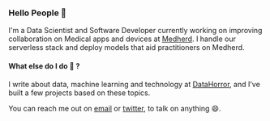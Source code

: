 ### Hello People 👋

<!--
**chidindu-ogbonna/chidindu-ogbonna** is a ✨ _special_ ✨ repository because its `README.md` (this file) appears on your GitHub profile.

Here are some ideas to get you started:

- 🔭 I’m currently working on ...
- 🌱 I’m currently learning ...
- 👯 I’m looking to collaborate on ...
- 🤔 I’m looking for help with ...
- 💬 Ask me about ...
- 📫 How to reach me: ...
- 😄 Pronouns: ...
- ⚡ Fun fact: ...
-->
I'm a Data Scientist and Software Developer currently working on improving collaboration on Medical apps and devices at [Medherd](https://medherd.com).
I handle our serverless stack and deploy models that aid practitioners on Medherd.

#### What else do I do 🤔 ? 
I write about data, machine learning and technology at [DataHorror](https://datahorror.com), and I've built a few projects based on these topics.
<!-- List the projects done
* DAtahorror - Does so so so an so-->

You can reach me out on [email](mailto:hello@chidinduogbonna.com) or [twitter](https://twitter.com/chidinduogbonna), to talk on anything 😄.
